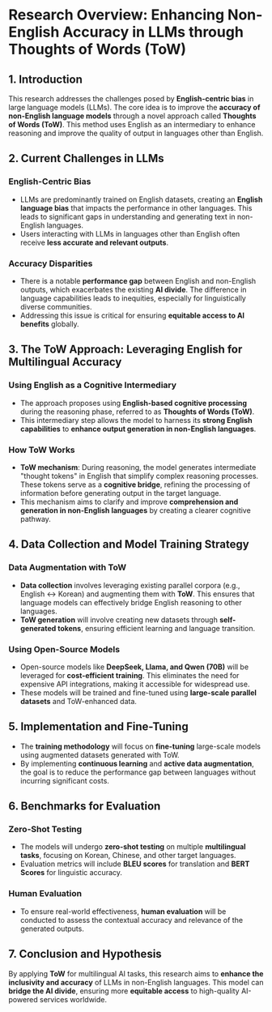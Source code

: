 # Research Overview: Enhancing Non-English Accuracy in LLMs through Thoughts of Words (ToW)

## 1. Introduction
This research addresses the challenges posed by **English-centric bias** in large language models (LLMs). The core idea is to improve the **accuracy of non-English language models** through a novel approach called **Thoughts of Words (ToW)**. This method uses English as an intermediary to enhance reasoning and improve the quality of output in languages other than English.

## 2. Current Challenges in LLMs

### English-Centric Bias
- LLMs are predominantly trained on English datasets, creating an **English language bias** that impacts the performance in other languages. This leads to significant gaps in understanding and generating text in non-English languages.
- Users interacting with LLMs in languages other than English often receive **less accurate and relevant outputs**.

### Accuracy Disparities
- There is a notable **performance gap** between English and non-English outputs, which exacerbates the existing **AI divide**. The difference in language capabilities leads to inequities, especially for linguistically diverse communities. 
- Addressing this issue is critical for ensuring **equitable access to AI benefits** globally.

## 3. The ToW Approach: Leveraging English for Multilingual Accuracy

### Using English as a Cognitive Intermediary
- The approach proposes using **English-based cognitive processing** during the reasoning phase, referred to as **Thoughts of Words (ToW)**.
- This intermediary step allows the model to harness its **strong English capabilities** to **enhance output generation in non-English languages**.

### How ToW Works
- **ToW mechanism**: During reasoning, the model generates intermediate "thought tokens" in English that simplify complex reasoning processes. These tokens serve as a **cognitive bridge**, refining the processing of information before generating output in the target language.
- This mechanism aims to clarify and improve **comprehension and generation in non-English languages** by creating a clearer cognitive pathway.

## 4. Data Collection and Model Training Strategy

### Data Augmentation with ToW
- **Data collection** involves leveraging existing parallel corpora (e.g., English ↔ Korean) and augmenting them with **ToW**. This ensures that language models can effectively bridge English reasoning to other languages.
- **ToW generation** will involve creating new datasets through **self-generated tokens**, ensuring efficient learning and language transition.

### Using Open-Source Models
- Open-source models like **DeepSeek, Llama, and Qwen (70B)** will be leveraged for **cost-efficient training**. This eliminates the need for expensive API integrations, making it accessible for widespread use.
- These models will be trained and fine-tuned using **large-scale parallel datasets** and ToW-enhanced data.

## 5. Implementation and Fine-Tuning

- The **training methodology** will focus on **fine-tuning** large-scale models using augmented datasets generated with ToW.
- By implementing **continuous learning** and **active data augmentation**, the goal is to reduce the performance gap between languages without incurring significant costs.

## 6. Benchmarks for Evaluation

### Zero-Shot Testing
- The models will undergo **zero-shot testing** on multiple **multilingual tasks**, focusing on Korean, Chinese, and other target languages.
- Evaluation metrics will include **BLEU scores** for translation and **BERT Scores** for linguistic accuracy.

### Human Evaluation
- To ensure real-world effectiveness, **human evaluation** will be conducted to assess the contextual accuracy and relevance of the generated outputs.

## 7. Conclusion and Hypothesis
By applying **ToW** for multilingual AI tasks, this research aims to **enhance the inclusivity and accuracy** of LLMs in non-English languages. This model can **bridge the AI divide**, ensuring more **equitable access** to high-quality AI-powered services worldwide.

